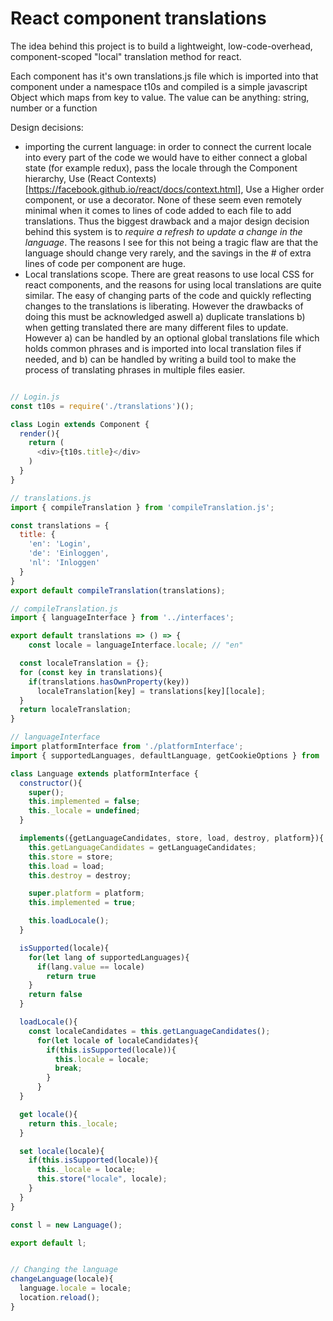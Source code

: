 # React component translations

The idea behind this project is to build a lightweight, low-code-overhead, component-scoped "local" translation method for react.

Each component has it's own translations.js file which is imported into that component under a namespace t10s and compiled is a simple javascript Object which maps from key to value. The value can be anything: string, number or a function

Design decisions: 
- importing the current language: in order to connect the current locale into every part of the code we would have to either connect a global state (for example redux), pass the locale through the Component hierarchy, Use (React Contexts)[https://facebook.github.io/react/docs/context.html], Use a Higher order component, or use a decorator. 
None of these seem even remotely minimal when it comes to lines of code added to each file to add translations. Thus the biggest drawback and a major design decision behind this system is to *require a refresh to update a change in the language*. The reasons I see for this not being a tragic flaw are that the language should change very rarely, and the savings in the # of extra lines of code per component are huge. 
- Local translations scope. There are great reasons to use local CSS for react components, and the reasons for using local translations are quite similar. The easy of changing parts of the code and quickly reflecting changes to the translations is liberating. However the drawbacks of doing this must be acknowledged aswell a) duplicate translations b) when getting translated there are many different files to update. However a) can be handled by an optional global translations file which holds common phrases and is imported into local translation files if needed, and b) can be handled by writing a build tool to make the process of translating phrases in multiple files easier.


```javascript

// Login.js
const t10s = require('./translations')();

class Login extends Component {
  render(){
    return (
      <div>{t10s.title}</div>
    )
  }
}

// translations.js
import { compileTranslation } from 'compileTranslation.js';

const translations = {
  title: {
    'en': 'Login',
    'de': 'Einloggen',
    'nl': 'Inloggen'
  }
}
export default compileTranslation(translations);

// compileTranslation.js
import { languageInterface } from '../interfaces';

export default translations => () => {
	const locale = languageInterface.locale; // "en" 

  const localeTranslation = {};
  for (const key in translations){
    if(translations.hasOwnProperty(key))
      localeTranslation[key] = translations[key][locale];
  }
  return localeTranslation;
}

// languageInterface
import platformInterface from './platformInterface';
import { supportedLanguages, defaultLanguage, getCookieOptions } from '../constants';

class Language extends platformInterface {
  constructor(){
    super();
    this.implemented = false;
    this._locale = undefined;
  }

  implements({getLanguageCandidates, store, load, destroy, platform}){
    this.getLanguageCandidates = getLanguageCandidates;
    this.store = store;
    this.load = load;
    this.destroy = destroy;

    super.platform = platform;
    this.implemented = true;

    this.loadLocale();
  }

  isSupported(locale){
    for(let lang of supportedLanguages){
      if(lang.value == locale)
        return true
    }
    return false
  }

  loadLocale(){
    const localeCandidates = this.getLanguageCandidates();
      for(let locale of localeCandidates){
        if(this.isSupported(locale)){
          this.locale = locale;
          break;
        }
      }
  }

  get locale(){
    return this._locale;
  }

  set locale(locale){
    if(this.isSupported(locale)){
      this._locale = locale;
      this.store("locale", locale);
    }
  }
}

const l = new Language();

export default l;


// Changing the language
changeLanguage(locale){
  language.locale = locale;
  location.reload();
}

```
